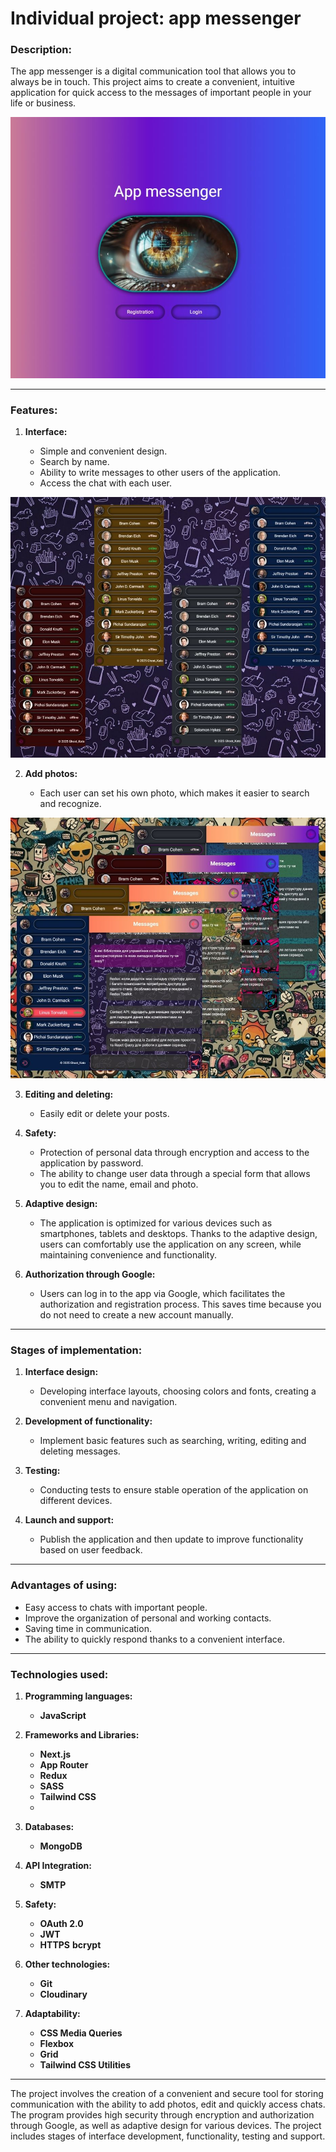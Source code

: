# Individual project: app messenger

### Description:

The app messenger is a digital communication tool that allows you to always be in touch. This project aims to create a convenient, intuitive application for quick access to the messages of important people in your life or business.

![Home](/public/readme/home.jpg)

---

### Features:

1. **Interface:**

   - Simple and convenient design.
   - Search by name.
   - Ability to write messages to other users of the application.
   - Access the chat with each user.

![Sidebar](/public/readme/sidebar.jpg)

2. **Add photos:**

   - Each user can set his own photo, which makes it easier to search and recognize.

![Message](/public/readme/message.jpg)

3. **Editing and deleting:**

   - Easily edit or delete your posts.

4. **Safety:**

   - Protection of personal data through encryption and access to the application by password.
   - The ability to change user data through a special form that allows you to edit the name, email and photo.

5. **Adaptive design:**

   - The application is optimized for various devices such as smartphones, tablets and desktops. Thanks to the adaptive design, users can comfortably use the application on any screen, while maintaining convenience and functionality.

6. **Authorization through Google:**

   - Users can log in to the app via Google, which facilitates the authorization and registration process. This saves time because you do not need to create a new account manually.

---

### Stages of implementation:

1. **Interface design:**

   - Developing interface layouts, choosing colors and fonts, creating a convenient menu and navigation.

2. **Development of functionality:**

   - Implement basic features such as searching, writing, editing and deleting messages.

3. **Testing:**

   - Conducting tests to ensure stable operation of the application on different devices.

4. **Launch and support:**

   - Publish the application and then update to improve functionality based on user feedback.

---

### Advantages of using:

- Easy access to chats with important people.
- Improve the organization of personal and working contacts.
- Saving time in communication.
- The ability to quickly respond thanks to a convenient interface.

---

### Technologies used:

1. **Programming languages:**

   - **JavaScript**

2. **Frameworks and Libraries:**
   - **Next.js**
   - **App Router**
   - **Redux**
   - **SASS**
   - **Tailwind CSS**
   -
3. **Databases:**

   - **MongoDB**

4. **API Integration:**

   - **SMTP**

5. **Safety:**

   - **OAuth 2.0**
   - **JWT**
   - **HTTPS**
     **bcrypt**

6. **Other technologies:**

   - **Git**
   - **Cloudinary**

7. **Adaptability:**
   - **CSS Media Queries**
   - **Flexbox**
   - **Grid**
   - **Tailwind CSS Utilities**

---

The project involves the creation of a convenient and secure tool for storing communication with the ability to add photos, edit and quickly access chats. The program provides high security through encryption and authorization through Google, as well as adaptive design for various devices. The project includes stages of interface development, functionality, testing and support.
